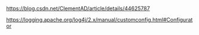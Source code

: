 https://blog.csdn.net/ClementAD/article/details/44625787

https://logging.apache.org/log4j/2.x/manual/customconfig.html#Configurator

